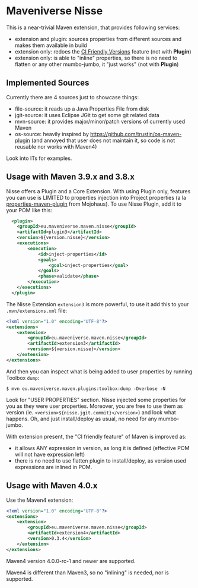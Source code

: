 # Maveniverse Nisse

This is a near-trivial Maven extension, that provides following services:
* extension and plugin: sources properties from different sources and makes them available in build
* extension only: redoes the [CI Friendly Versions](https://maven.apache.org/maven-ci-friendly.html) feature (not with **Plugin**)
* extension only: is able to "inline" properties, so there is no need to flatten or any other mumbo-jumbo, it "just works" (not with **Plugin**)

## Implemented Sources

Currently there are 4 sources just to showcase things:
* file-source: it reads up a Java Properties File from disk
* jgit-source: it uses Eclipse JGit to get some git related data
* mvn-source: it provides major/minor/patch versions of currently used Maven
* os-source: heavily inspired by https://github.com/trustin/os-maven-plugin (and annoyed that user does not maintain it, so code is not reusable nor works with Maven4) 

Look into ITs for examples.

## Usage with Maven 3.9.x and 3.8.x

Nisse offers a Plugin and a Core Extension. With using Plugin only, features you can use is LIMITED to properties
injection into Project properties (a la [properties-maven-plugin](https://www.mojohaus.org/properties-maven-plugin/) from Mojohaus).
To use Nisse Plugin, add it to your POM like this:

```xml
  <plugin>
    <groupId>eu.maveniverse.maven.nisse</groupId>
    <artifactId>plugin3</artifactId>
    <version>${version.nisse}</version>
    <executions>
        <execution>
            <id>inject-properties</id>
            <goals>
                <goal>inject-properties</goal>
            </goals>
            <phase>validate</phase>
        </execution>
    </executions>
  </plugin>
```

The Nisse Extension `extension3` is more powerful, to use it add this to your `.mvn/extensions.xml` file:

```xml
<?xml version="1.0" encoding="UTF-8"?>
<extensions>
    <extension>
        <groupId>eu.maveniverse.maven.nisse</groupId>
        <artifactId>extension3</artifactId>
        <version>${version.nisse}</version>
    </extension>
</extensions>
```

And then you can inspect what is being added to user properties by running Toolbox `dump`:

```
$ mvn eu.maveniverse.maven.plugins:toolbox:dump -Dverbose -N
```

Look for "USER PROPERTIES" section. Nisse injected some properties for you as they were user properties.
Moreover, you are free to use them as version (ie. `<version>${nisse.jgit.commit}</version>`) and look
what happens. Oh, and just install/deploy as usual, no need for any mumbo-jumbo.

With extension present, the "CI friendly feature" of Maven is improved as:
* it allows ANY expression in version, as long it is defined (effective POM will not have expression left)
* there is no need to use flatten plugin to install/deploy, as version used expressions are inlined in POM.

## Usage with Maven 4.0.x

Use the Maven4 extension:

```xml
<?xml version="1.0" encoding="UTF-8"?>
<extensions>
    <extension>
        <groupId>eu.maveniverse.maven.nisse</groupId>
        <artifactId>extension4</artifactId>
        <version>0.3.4</version>
    </extension>
</extensions>
```

Maven4 version 4.0.0-rc-1 and newer are supported.

Maven4 is different than Maven3, so no "inlining" is needed, nor is supported.
